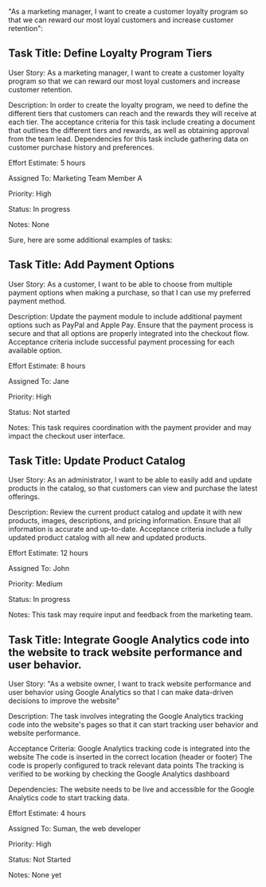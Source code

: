 "As a marketing manager, I want to create a customer loyalty program so that we can reward our most loyal customers and increase customer retention":

## Task Title: Define Loyalty Program Tiers

User Story: As a marketing manager, I want to create a customer loyalty program so that we can reward our most loyal customers and increase customer retention.

Description: In order to create the loyalty program, we need to define the different tiers that customers can reach and the rewards they will receive at each tier. The acceptance criteria for this task include creating a document that outlines the different tiers and rewards, as well as obtaining approval from the team lead. Dependencies for this task include gathering data on customer purchase history and preferences.

Effort Estimate: 5 hours

Assigned To: Marketing Team Member A

Priority: High

Status: In progress

Notes: None

Sure, here are some additional examples of tasks:

## Task Title: Add Payment Options

User Story: As a customer, I want to be able to choose from multiple payment options when making a purchase, so that I can use my preferred payment method.

Description: Update the payment module to include additional payment options such as PayPal and Apple Pay. Ensure that the payment process is secure and that all options are properly integrated into the checkout flow. Acceptance criteria include successful payment processing for each available option.

Effort Estimate: 8 hours

Assigned To: Jane

Priority: High

Status: Not started

Notes: This task requires coordination with the payment provider and may impact the checkout user interface.

## Task Title: Update Product Catalog

User Story: As an administrator, I want to be able to easily add and update products in the catalog, so that customers can view and purchase the latest offerings.

Description: Review the current product catalog and update it with new products, images, descriptions, and pricing information. Ensure that all information is accurate and up-to-date. Acceptance criteria include a fully updated product catalog with all new and updated products.

Effort Estimate: 12 hours

Assigned To: John

Priority: Medium

Status: In progress

Notes: This task may require input and feedback from the marketing team.

## Task Title: Integrate Google Analytics code into the website to track website performance and user behavior.
User Story: "As a website owner, I want to track website performance and user behavior using Google Analytics so that I can make data-driven decisions to improve the website"

Description: The task involves integrating the Google Analytics tracking code into the website's pages so that it can start tracking user behavior and website performance.

Acceptance Criteria: Google Analytics tracking code is integrated into the website The code is inserted in the correct location (header or footer) The code is properly configured to track relevant data points The tracking is verified to be working by checking the Google Analytics dashboard

Dependencies: The website needs to be live and accessible for the Google Analytics code to start tracking data.

Effort Estimate: 4 hours

Assigned To: Suman, the web developer

Priority: High

Status: Not Started

Notes: None yet






